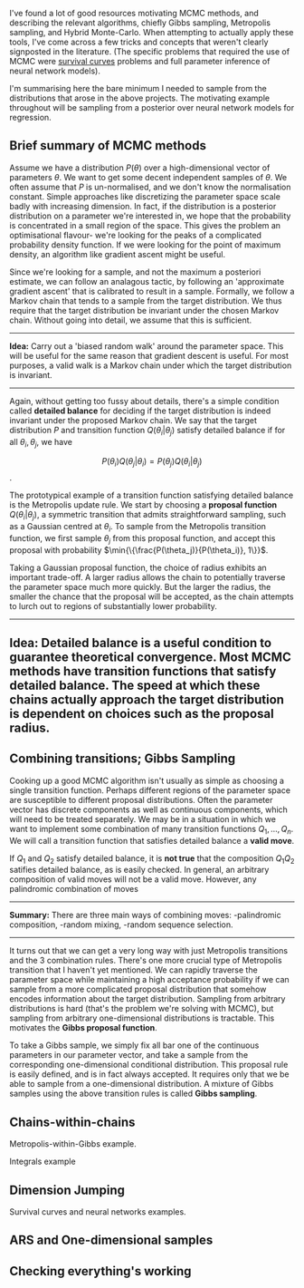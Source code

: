 <script type="text/x-mathjax-config"> MathJax.Hub.Config({ tex2jax: { inlineMath: [['$','$'], ['\\(','\\)']], processEscapes: true } }); </script> <script src="https://cdnjs.cloudflare.com/ajax/libs/mathjax/2.7.0/MathJax.js?config=TeX-AMS-MML_HTMLorMML" type="text/javascript"></script>

I've found a lot of good resources motivating MCMC methods, and describing the relevant algorithms, chiefly Gibbs sampling, Metropolis sampling, and Hybrid Monte-Carlo. When attempting to actually apply these tools, I've come across a few tricks and concepts that weren't clearly signposted in the literature. (The specific problems that required the use of MCMC were [survival curves](https://hilbert-spaess.github.io/STATS-survival-curves/) problems and full parameter inference of neural network models).

I'm summarising here the bare minimum I needed to sample from the distributions that arose in the above projects. The motivating example throughout will be sampling from a posterior over neural network models for regression.

## Brief summary of MCMC methods

Assume we have a distribution $P(\theta)$ over a high-dimensional vector of parameters $\theta$. We want to get some decent independent samples of $\theta$. We often assume that $P$ is un-normalised, and we don't know the normalisation constant. Simple approaches like discretizing the parameter space scale badly with increasing dimension. In fact, if the distribution is a posterior distribution on a parameter we're interested in, we hope that the probability is concentrated in a small region of the space. This gives the problem an optimisational flavour- we're looking for the peaks of a complicated probability density function. If we were looking for the point of maximum density, an algorithm like gradient ascent might be useful.

Since we're looking for a sample, and not the maximum a posteriori estimate, we can follow an analagous tactic, by following an 'approximate gradient ascent' that is calibrated to result in a sample. Formally, we follow a Markov chain that tends to a sample from the target distribution. We thus require that the target distribution be invariant under the chosen Markov chain. Without going into detail, we assume that this is sufficient.


----

**Idea:** Carry out a 'biased random walk' around the parameter space. This will be useful for the same reason that gradient descent is useful. For most purposes, a valid walk is a Markov chain under which the target distribution is invariant.

----

Again, without getting too fussy about details, there's a simple condition called **detailed balance** for deciding if the target distribution is indeed invariant under the proposed Markov chain. We say that the target distribution $P$ and transition function $Q(\theta_i \vert \theta_j)$ satisfy detailed balance if for all $\theta_i, \theta_j$, we have 

$$P(\theta_i) Q(\theta_j \vert \theta_i) = P(\theta_j) Q(\theta_i \vert \theta_j)$$.

The prototypical example of a transition function satisfying detailed balance is the Metropolis update rule. We start by choosing a **proposal function** $Q(\theta_i \vert \theta_j)$, a symmetric transition that admits straightforward sampling, such as a Gaussian centred at $\theta_i$. To sample from the Metropolis transition function, we first sample $\theta_j$ from this proposal function, and accept this proposal with probability $\min{\{\frac{P(\theta_j)}{P(\theta_i)}, 1\}}$. 

Taking a Gaussian proposal function, the choice of radius exhibits an important trade-off. A larger radius allows the chain to potentially traverse the parameter space much more quickly. But the larger the radius, the smaller the chance that the proposal will be accepted, as the chain attempts to lurch out to regions of substantially lower probability. 

---
**Idea:** Detailed balance is a useful condition to guarantee theoretical convergence. Most MCMC methods have transition functions that satisfy detailed balance. The speed at which these chains actually approach the target distribution is dependent on choices such as the proposal radius.
---

## Combining transitions; Gibbs Sampling

Cooking up a good MCMC algorithm isn't usually as simple as choosing a single transition function. Perhaps different regions of the parameter space are susceptible to different proposal distributions. Often the parameter vector has discrete components as well as continuous components, which will need to be treated separately. We may be in a situation in which we want to implement some combination of many transition functions $Q_1, ..., Q_n$. We will call a transition function that satisfies detailed balance a **valid move**.

If $Q_1$ and $Q_2$ satisfy detailed balance, it is **not true** that the composition $Q_1 Q_2$ satifies detailed balance, as is easily checked. In general, an arbitrary composition of valid moves will not be a valid move. However, any palindromic combination of moves 

---
**Summary:** There are three main ways of combining moves: -palindromic composition, -random mixing, -random sequence selection.

---

It turns out that we can get a very long way with just Metropolis transitions and the 3 combination rules. There's one more crucial type of Metropolis transition that I haven't yet mentioned. We can rapidly traverse the parameter space while maintaining a high acceptance probability if we can sample from a more complicated proposal distribution that somehow encodes information about the target distribution. Sampling from arbitrary distributions is hard (that's the problem we're solving with MCMC), but sampling from arbitrary one-dimensional distributions is tractable. This motivates the **Gibbs proposal function**.

To take a Gibbs sample, we simply fix  all bar one of the continuous parameters in our parameter vector, and take a sample from the corresponding one-dimensional conditional distribution. This proposal rule is easily defined, and is in fact always accepted. It requires only that we be able to sample from a one-dimensional distribution. A mixture of Gibbs samples using the above transition rules is called **Gibbs sampling**.

## Chains-within-chains

Metropolis-within-Gibbs example.

Integrals example

## Dimension Jumping

Survival curves and neural networks examples.

## ARS and One-dimensional samples

## Checking everything's working
